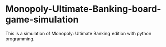 # Monopoly-Ultimate-Banking-board-game-simulation
This is a simulation of Monopoly: Ultimate Banking edition with python programming.
